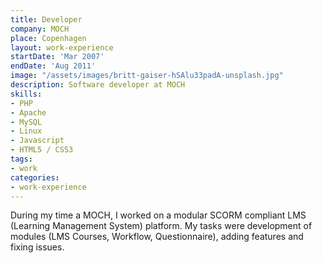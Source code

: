 ```yaml
---
title: Developer
company: MOCH
place: Copenhagen
layout: work-experience
startDate: 'Mar 2007'
endDate: 'Aug 2011'
image: "/assets/images/britt-gaiser-hSAlu33padA-unsplash.jpg"
description: Software developer at MOCH
skills:
- PHP
- Apache
- MySQL
- Linux
- Javascript
- HTML5 / CSS3
tags:
- work
categories:
- work-experience
---
```


During my time a MOCH, I worked on a modular SCORM compliant LMS (Learning Management System) platform. My tasks were development of modules (LMS Courses, Workflow, Questionnaire), adding features and fixing issues. 

